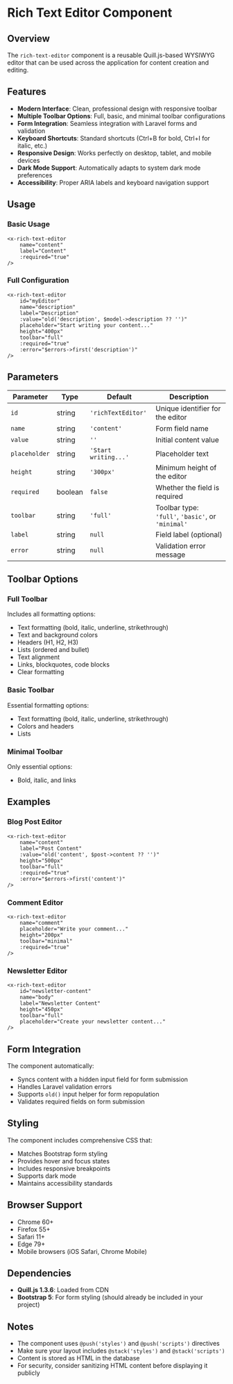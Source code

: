# Rich Text Editor Component

## Overview
The `rich-text-editor` component is a reusable Quill.js-based WYSIWYG editor that can be used across the application for content creation and editing.

## Features
- **Modern Interface**: Clean, professional design with responsive toolbar
- **Multiple Toolbar Options**: Full, basic, and minimal toolbar configurations
- **Form Integration**: Seamless integration with Laravel forms and validation
- **Keyboard Shortcuts**: Standard shortcuts (Ctrl+B for bold, Ctrl+I for italic, etc.)
- **Responsive Design**: Works perfectly on desktop, tablet, and mobile devices
- **Dark Mode Support**: Automatically adapts to system dark mode preferences
- **Accessibility**: Proper ARIA labels and keyboard navigation support

## Usage

### Basic Usage
```blade
<x-rich-text-editor 
    name="content" 
    label="Content" 
    :required="true" 
/>
```

### Full Configuration
```blade
<x-rich-text-editor 
    id="myEditor"
    name="description"
    label="Description"
    :value="old('description', $model->description ?? '')"
    placeholder="Start writing your content..."
    height="400px"
    toolbar="full"
    :required="true"
    :error="$errors->first('description')"
/>
```

## Parameters

| Parameter | Type | Default | Description |
|-----------|------|---------|-------------|
| `id` | string | `'richTextEditor'` | Unique identifier for the editor |
| `name` | string | `'content'` | Form field name |
| `value` | string | `''` | Initial content value |
| `placeholder` | string | `'Start writing...'` | Placeholder text |
| `height` | string | `'300px'` | Minimum height of the editor |
| `required` | boolean | `false` | Whether the field is required |
| `toolbar` | string | `'full'` | Toolbar type: `'full'`, `'basic'`, or `'minimal'` |
| `label` | string | `null` | Field label (optional) |
| `error` | string | `null` | Validation error message |

## Toolbar Options

### Full Toolbar
Includes all formatting options:
- Text formatting (bold, italic, underline, strikethrough)
- Text and background colors
- Headers (H1, H2, H3)
- Lists (ordered and bullet)
- Text alignment
- Links, blockquotes, code blocks
- Clear formatting

### Basic Toolbar
Essential formatting options:
- Text formatting (bold, italic, underline, strikethrough)
- Colors and headers
- Lists

### Minimal Toolbar
Only essential options:
- Bold, italic, and links

## Examples

### Blog Post Editor
```blade
<x-rich-text-editor 
    name="content"
    label="Post Content"
    :value="old('content', $post->content ?? '')"
    height="500px"
    toolbar="full"
    :required="true"
    :error="$errors->first('content')"
/>
```

### Comment Editor
```blade
<x-rich-text-editor 
    name="comment"
    placeholder="Write your comment..."
    height="200px"
    toolbar="minimal"
    :required="true"
/>
```

### Newsletter Editor
```blade
<x-rich-text-editor 
    id="newsletter-content"
    name="body"
    label="Newsletter Content"
    height="450px"
    toolbar="full"
    placeholder="Create your newsletter content..."
/>
```

## Form Integration

The component automatically:
- Syncs content with a hidden input field for form submission
- Handles Laravel validation errors
- Supports `old()` input helper for form repopulation
- Validates required fields on form submission

## Styling

The component includes comprehensive CSS that:
- Matches Bootstrap form styling
- Provides hover and focus states
- Includes responsive breakpoints
- Supports dark mode
- Maintains accessibility standards

## Browser Support

- Chrome 60+
- Firefox 55+
- Safari 11+
- Edge 79+
- Mobile browsers (iOS Safari, Chrome Mobile)

## Dependencies

- **Quill.js 1.3.6**: Loaded from CDN
- **Bootstrap 5**: For form styling (should already be included in your project)

## Notes

- The component uses `@push('styles')` and `@push('scripts')` directives
- Make sure your layout includes `@stack('styles')` and `@stack('scripts')`
- Content is stored as HTML in the database
- For security, consider sanitizing HTML content before displaying it publicly
